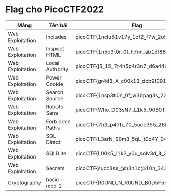 # Flag cho **PicoCTF2022**
|    Mảng            |Tên bài                          |Flag                       |
|----------------|-------------------------------|-----------------------------|
|Web Exploitation|Includes|picoCTF{1nclu51v17y_1of2_f7w_2of2_3d50f001}      |
|Web Exploitation|Inspect HTML|picoCTF{1n5p3t0r_0f_h7ml_ab1df88d}        |
|Web Exploitation|Local Authority|picoCTF{j5_15_7r4n5p4r3n7_d6a44d91}|
|Web Exploitation|Power Cookie|picoCTF{gr4d3_A_c00k13_dcb9f091}|
|Web Exploitation|Search Source|picoCTF{1nsp3ti0n_0f_w3bpag3s_227d64bd}|
|Web Exploitation|Roboto Sans|picoCTF{Who_D03sN7_L1k5_90B0T5_a4f5cc70}|
|Web Exploitation|Forbidden Paths|picoCTF{7h3_p47h_70_5ucc355_26b22ab3}|
|Web Exploitation|SQL Direct|picoCTF{L3arN_S0m3_5qL_t0d4Y_0414477f}|
|Web Exploitation|SQLiLite|picoCTF{L00k5_l1k3_y0u_solv3d_it_33d32a56}|	
|Web Exploitation|Secrets|picoCTF{succ3ss_@h3n1c@10n_34327aaf}|
|Cryptography|basic-mod 1|picoCTF{R0UND_N_R0UND_B0D5F596}|	

